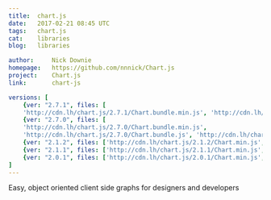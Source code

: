 ```yaml
---
title:	chart.js
date:	2017-02-21 08:45 UTC
tags:	chart.js
cat:	libraries
blog:	libraries

author:		Nick Downie
homepage:	https://github.com/nnnick/Chart.js
project:	Chart.js
link:		chart-js

versions: [
	{ver: "2.7.1", files: [
	'http://cdn.lh/chart.js/2.7.1/Chart.bundle.min.js', 'http://cdn.lh/chart.js/2.7.1/Chart.bundle.js', 'http://cdn.lh/chart.js/2.7.1/Chart.min.js', 'http://cdn.lh/chart.js/2.7.1/Chart.js']},
	{ver: "2.7.0", files: [
	'http://cdn.lh/chart.js/2.7.0/Chart.bundle.min.js', 
	'http://cdn.lh/chart.js/2.7.0/Chart.bundle.js', 'http://cdn.lh/chart.js/2.7.0/Chart.min.js', 'http://cdn.lh/chart.js/2.7.0/Chart.js']},
	{ver: "2.1.2", files: ['http://cdn.lh/chart.js/2.1.2/Chart.min.js', 'http://cdn.lh/chart.js/2.1.2/Chart.js']},
	{ver: "2.1.1", files: ['http://cdn.lh/chart.js/2.1.1/Chart.min.js', 'http://cdn.lh/chart.js/2.1.1/Chart.js']},
	{ver: "2.0.1", files: ['http://cdn.lh/chart.js/2.0.1/Chart.min.js', 'http://cdn.lh/chart.js/2.0.1/Chart.js']},
]
---
```


Easy, object oriented client side graphs for designers and developers
